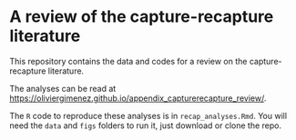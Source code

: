 # A review of the capture-recapture literature

This repository contains the data and codes for a review on the capture-recapture literature. 

The analyses can be read at <https://oliviergimenez.github.io/appendix_capturerecapture_review/>. 

The `R` code to reproduce these analyses is in `recap_analyses.Rmd`. You will need the `data` and `figs` folders to run it, just download or clone the repo. 
